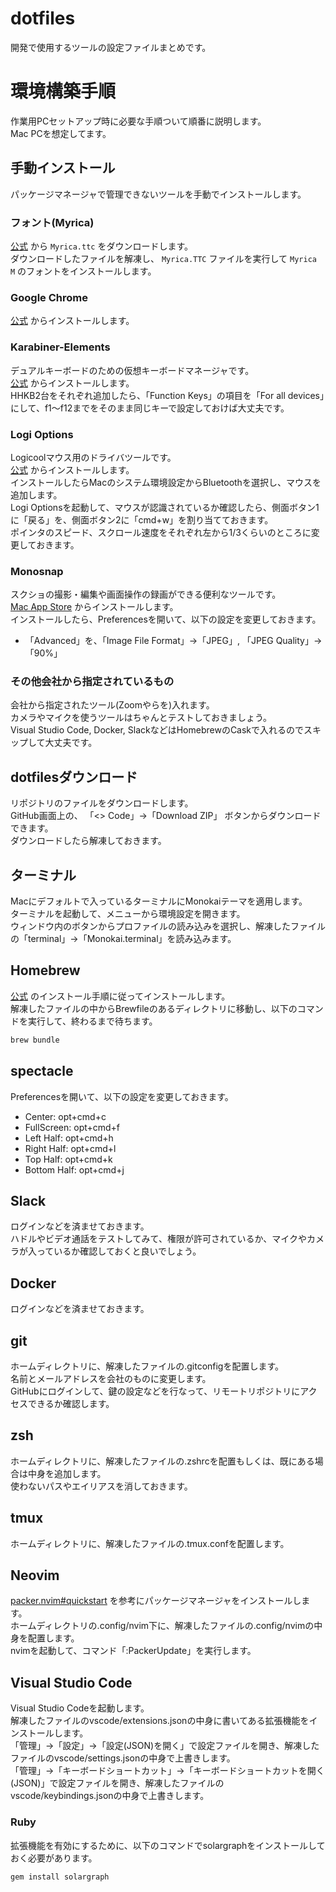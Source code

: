 # dotfiles
開発で使用するツールの設定ファイルまとめです。

# 環境構築手順
作業用PCセットアップ時に必要な手順ついて順番に説明します。  
Mac PCを想定してます。

## 手動インストール
パッケージマネージャで管理できないツールを手動でインストールします。

### フォント(Myrica)
[公式](https://myrica.estable.jp/) から `Myrica.ttc` をダウンロードします。  
ダウンロードしたファイルを解凍し、 `Myrica.TTC` ファイルを実行して `Myrica M` のフォントをインストールします。

### Google Chrome
[公式](https://www.google.com/intl/ja_jp/chrome/) からインストールします。  

### Karabiner-Elements
デュアルキーボードのための仮想キーボードマネージャです。  
[公式](https://karabiner-elements.pqrs.org/) からインストールします。  
HHKB2台をそれぞれ追加したら、「Function Keys」の項目を「For all devices」にして、f1〜f12までをそのまま同じキーで設定しておけば大丈夫です。

### Logi Options
Logicoolマウス用のドライバツールです。  
[公式](https://www.logicool.co.jp/ja-jp/software/options.html) からインストールします。  
インストールしたらMacのシステム環境設定からBluetoothを選択し、マウスを追加します。  
Logi Optionsを起動して、マウスが認識されているか確認したら、側面ボタン1に「戻る」を、側面ボタン2に「cmd+w」を割り当てておきます。  
ポインタのスピード、スクロール速度をそれぞれ左から1/3くらいのところに変更しておきます。

### Monosnap
スクショの撮影・編集や画面操作の録画ができる便利なツールです。  
[Mac App Store](https://apps.apple.com/jp/app/monosnap-screenshot-editor/id540348655?mt=12) からインストールします。  
インストールしたら、Preferencesを開いて、以下の設定を変更しておきます。
- 「Advanced」を、「Image File Format」->「JPEG」, 「JPEG Quality」->「90%」

### その他会社から指定されているもの
会社から指定されたツール(Zoomやらを)入れます。  
カメラやマイクを使うツールはちゃんとテストしておきましょう。  
Visual Studio Code, Docker, SlackなどはHomebrewのCaskで入れるのでスキップして大丈夫です。

## dotfilesダウンロード
リポジトリのファイルをダウンロードします。  
GitHub画面上の、 「<> Code」->「Download ZIP」 ボタンからダウンロードできます。  
ダウンロードしたら解凍しておきます。

## ターミナル
Macにデフォルトで入っているターミナルにMonokaiテーマを適用します。  
ターミナルを起動して、メニューから環境設定を開きます。  
ウィンドウ内のボタンからプロファイルの読み込みを選択し、解凍したファイルの「terminal」->「Monokai.terminal」を読み込みます。

## Homebrew
[公式](https://brew.sh/index_ja) のインストール手順に従ってインストールします。  
解凍したファイルの中からBrewfileのあるディレクトリに移動し、以下のコマンドを実行して、終わるまで待ちます。

```zsh
brew bundle 
```

## spectacle
Preferencesを開いて、以下の設定を変更しておきます。
- Center: opt+cmd+c
- FullScreen: opt+cmd+f
- Left Half: opt+cmd+h
- Right Half: opt+cmd+l
- Top Half: opt+cmd+k
- Bottom Half: opt+cmd+j

## Slack
ログインなどを済ませておきます。  
ハドルやビデオ通話をテストしてみて、権限が許可されているか、マイクやカメラが入っているか確認しておくと良いでしょう。

## Docker
ログインなどを済ませておきます。

## git
ホームディレクトリに、解凍したファイルの.gitconfigを配置します。  
名前とメールアドレスを会社のものに変更します。  
GitHubにログインして、鍵の設定などを行なって、リモートリポジトリにアクセスできるか確認します。

## zsh
ホームディレクトリに、解凍したファイルの.zshrcを配置もしくは、既にある場合は中身を追加します。  
使わないパスやエイリアスを消しておきます。

## tmux
ホームディレクトリに、解凍したファイルの.tmux.confを配置します。

## Neovim
 [packer.nvim#quickstart](https://github.com/wbthomason/packer.nvim#quickstart) を参考にパッケージマネージャをインストールします。  
ホームディレクトリの.config/nvim下に、解凍したファイルの.config/nvimの中身を配置します。  
nvimを起動して、コマンド「:PackerUpdate」を実行します。

## Visual Studio Code
Visual Studio Codeを起動します。  
解凍したファイルのvscode/extensions.jsonの中身に書いてある拡張機能をインストールします。  
「管理」->「設定」->「設定(JSON)を開く」で設定ファイルを開き、解凍したファイルのvscode/settings.jsonの中身で上書きします。  
「管理」->「キーボードショートカット」->「キーボードショートカットを開く(JSON)」で設定ファイルを開き、解凍したファイルのvscode/keybindings.jsonの中身で上書きします。  

### Ruby
拡張機能を有効にするために、以下のコマンドでsolargraphをインストールしておく必要があります。

```
gem install solargraph
```
